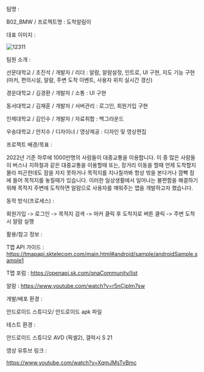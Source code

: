 팀명 : 

B02_BMW / 프로젝트명 : 도착알림이

대표 이미지 : 

![12311](https://user-images.githubusercontent.com/82083624/175446117-9bfde19c-6a85-4875-97aa-1ab61e55d266.PNG)

팀원 소개 :

선문대학교 / 조진석 / 개발자 / 리더 : 알람, 알람설정, 인트로, UI 구현, 지도 기능 구현(마커, 편의시설, 알람, 주변 도착 이벤트, 사용자 위치 실시간 갱신)

경운대학교 / 김경환 / 개발자 / 소통 : UI 구현

동서대학교 / 김재훈 / 개발자 / 서버관리 : 로그인, 회원가입 구현

인제대학교 / 김인수 / 개발자 / 자료취합 : 백그라운드 

우송대학교 / 안지수 / 디자이너 / 영상제공 : 디자인 및 영상편집

프로젝트 배경/목표 :

2022년 기준 하루에 1000만명의 사람들이 대중교통을 이용합니다.
이 중 많은 사람들이 버스나 지하철과 같은 대중교통을 이용할때 
또는, 장거리 이동을 할때 언제 도착할지 몰라 피곤한데도 잠을 자지 못하거나 목적지를
지나칠까봐 항상 밖을 본다거나 깜빡 잠에 들어 목적지를 놓칠때가 있습니다.
이러한 일상생활에서 일어나는 불편함을 해결하기 위해 목적지 주변에 도착하면 
알람으로 사용자를 깨워주는 앱을 개발하고자 했습니다.

동작 방식(프로세스) :

회원가입 -> 로그인 -> 목적지 검색 -> 마커 클릭 후 도착지로 버튼 클릭 -> 주변 도착 시 알람 실행

활용/참고 정보 :

T맵 API 가이드 : https://tmapapi.sktelecom.com/main.html#android/sample/androidSample.sample1

T맵 포럼 : https://openapi.sk.com/qnaCommunity/list

알람 : https://www.youtube.com/watch?v=r5nCjplm7sw

개발/배포 환경 :

안드로이드 스튜디오/ 안드로이드 apk 파일

테스트 환경 :

안드로이드 스튜디오 AVD (픽셀2), 갤럭시 S 21

영상 유튜브 링크 : 

https://www.youtube.com/watch?v=XqmJMsTvBmc

